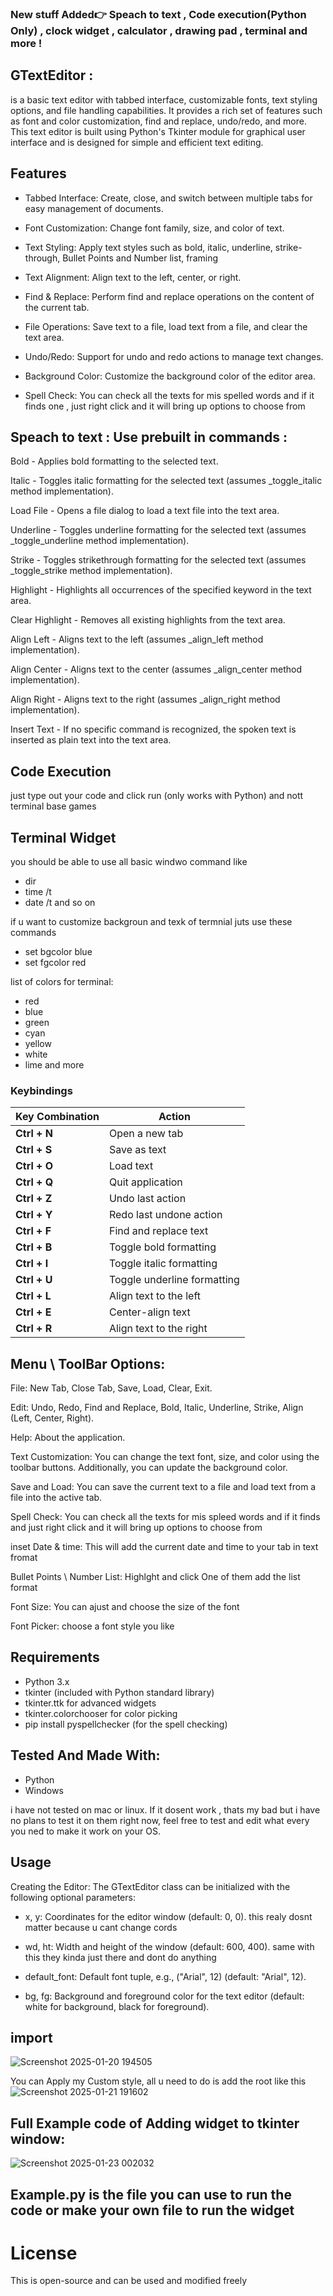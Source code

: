 ### New stuff Added👉 Speach to text , Code execution(Python Only) , clock widget , calculator , drawing pad , terminal and more ! 

## GTextEditor :
is a basic text editor with tabbed interface, customizable fonts, text styling options, and file handling capabilities. It provides a rich set of features such as font and color customization, find and replace, undo/redo, and more. This text editor is built using Python's Tkinter module for graphical user interface and is designed for simple and efficient text editing.

## Features
- Tabbed Interface: Create, close, and switch between multiple tabs for easy management of documents.

- Font Customization: Change font family, size, and color of text.

- Text Styling: Apply text styles such as bold, italic, underline, strike-through, Bullet Points and Number list, framing

- Text Alignment: Align text to the left, center, or right.

- Find & Replace: Perform find and replace operations on the content of the current tab.

- File Operations: Save text to a file, load text from a file, and clear the text area.

- Undo/Redo: Support for undo and redo actions to manage text changes.

- Background Color: Customize the background color of the editor area.

- Spell Check: You can check all the texts for mis spelled words and if it finds one , just right click and it will bring up options to choose from 

## Speach to text : Use prebuilt in commands :
Bold - Applies bold formatting to the selected text.

Italic - Toggles italic formatting for the selected text (assumes _toggle_italic method implementation).

Load File - Opens a file dialog to load a text file into the text area.

Underline - Toggles underline formatting for the selected text (assumes _toggle_underline method implementation).

Strike - Toggles strikethrough formatting for the selected text (assumes _toggle_strike method implementation).

Highlight <keyword> - Highlights all occurrences of the specified keyword in the text area.

Clear Highlight - Removes all existing highlights from the text area.

Align Left - Aligns text to the left (assumes _align_left method implementation).

Align Center - Aligns text to the center (assumes _align_center method implementation).

Align Right - Aligns text to the right (assumes _align_right method implementation).

Insert Text - If no specific command is recognized, the spoken text is inserted as plain text into the text area.

## Code Execution 
just type out your code and click run (only works with Python) and nott terminal base games 

## Terminal Widget 
you should be able to use all basic windwo command like 
- dir
- time /t
- date /t
and so on

if u want to customize backgroun and texk of termnial juts use these commands 
- set bgcolor blue
- set fgcolor red

list of colors for terminal:
- red
- blue
- green
- cyan
- yellow
- white
- lime
  and more 


### Keybindings

| Key Combination     | Action                             |
|---------------------|------------------------------------|
| **Ctrl + N**        | Open a new tab                   |
| **Ctrl + S**        | Save as text                     |
| **Ctrl + O**        | Load text                        |
| **Ctrl + Q**        | Quit application                 |
| **Ctrl + Z**        | Undo last action                 |
| **Ctrl + Y**        | Redo last undone action          |
| **Ctrl + F**        | Find and replace text            |
| **Ctrl + B**        | Toggle bold formatting           |
| **Ctrl + I**        | Toggle italic formatting         |
| **Ctrl + U**        | Toggle underline formatting      |
| **Ctrl + L**        | Align text to the left           |
| **Ctrl + E**        | Center-align text                |
| **Ctrl + R**        | Align text to the right          |


## Menu \ ToolBar Options:
File: New Tab, Close Tab, Save, Load, Clear, Exit.

Edit: Undo, Redo, Find and Replace, Bold, Italic, Underline, Strike, Align (Left, Center, Right).

Help: About the application.

Text Customization: You can change the text font, size, and color using the toolbar buttons. Additionally, you can update the background color.

Save and Load: You can save the current text to a file and load text from a file into the active tab.

Spell Check: You can check all the texts for mis spleed words and if it finds and just right click and it will bring up options to choose from 

inset Date & time: This will add the current date and time to your tab in text fromat 

Bullet Points \ Number List: Highlght and click One of them add the list format 

Font Size: You can ajust and choose the size of the font 

Font Picker: choose a font style you like 

## Requirements
- Python 3.x
- tkinter (included with Python standard library)
- tkinter.ttk for advanced widgets
- tkinter.colorchooser for color picking
- pip install pyspellchecker (for the spell checking)

## Tested And Made With: 

- Python
- Windows
 
i have not tested on mac or linux.
If it dosent work , thats my bad but i have no plans to test it on them right now,
feel free to test and edit what every you ned to make it work on your OS.


## Usage

Creating the Editor: The GTextEditor class can be initialized with the following optional parameters:

- x, y: Coordinates for the editor window (default: 0, 0). this realy dosnt matter because u cant change cords 

- wd, ht: Width and height of the window (default: 600, 400). same with this they kinda just there and dont do anything 

- default_font: Default font tuple, e.g., ("Arial", 12) (default: "Arial", 12).

- bg, fg: Background and foreground color for the text editor (default: white for background, black for foreground). 


## import 
![Screenshot 2025-01-20 194505](https://github.com/user-attachments/assets/3c13cd0c-828a-4dae-af24-914420244a84)

You can Apply my Custom style, all u need to do is add the root like this ![Screenshot 2025-01-21 191602](https://github.com/user-attachments/assets/8f963b1c-6550-487f-8335-a173bf266a9d)

## Full Example code of Adding widget to tkinter window: 
![Screenshot 2025-01-23 002032](https://github.com/user-attachments/assets/9a89834a-ec1e-4528-b051-4fc848b8cd76)


## Example.py is the file you can use to run the code or make your own file to run the widget 

# License 
This is open-source and can be used and modified freely







